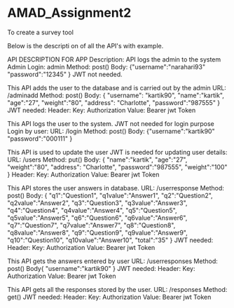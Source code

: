 # AMAD_Assignment2
To create a survey tool 

Below is the descripti
on of all the API's with example. 

API DESCRIPTION FOR APP
Description: API logs the admin to the system
Admin Login:
admin
Method: post()
Body:
{"username":"narahari93"
"password":"12345"
}
JWT not needed. 

This API adds the user to the database and is carried out by the admin
URL: /adminadd
Method: post()
Body:
{
    "username": "kartik90",
     "name":"kartik",
     "age":"27",
     "weight":"80",
     "address": "Charlotte",
     "password":"987555"
}
JWT needed:
Header:
Key: Authorization
Value: Bearer jwt Token

This API logs the user to the system.
JWT not needed for login purpose
Login by user:
URL: /login
Method: post()
Body:
{"username":"kartik90"
"password":"000111"
}

This API is used to update the user
JWT is needed for updating user details:
URL: /users
Method: put()
Body:
{ "name":"kartik",
     "age":"27",
     "weight":"80",
     "address": "Charlotte",
     "password":"987555",
"weight":"100"
	 }
Header:
Key: Authorization
Value: Bearer jwt Token




This API stores the user answers in database.
URL: /userresponse
Method: post()
Body:
{
"q1":"Question1",
"q1value":"Answer1",
"q2":"Question2",
"q2value":"Answer2",
"q3":"Question3",
"q3value":"Answer3",
"q4":"Question4",
"q4value":"Answer4",
"q5":"Question5",
"q5value":"Answer5",
"q6":"Question6",
"q6value":"Answer6",
"q7":"Question7",
"q7value":"Answer7",
"q8":"Question8",
"q8value":"Answer8",
"q9":"Question9",
"q9value":"Answer9",
"q10":"Question10",
"q10value":"Answer10",
"total":"35"
}
JWT needed:
Header:
Key: Authorization
Value: Bearer jwt Token


This API gets the answers entered by user
URL: /userresponses
Method: post()
Body{
"username":"kartik90"
}
JWT needed:
Header:
Key: Authorization
Value: Bearer jwt Token


This API gets all the responses stored by the user.
URL: /responses
Method: get()
JWT needed:
Header:
Key: Authorization
Value: Bearer jwt Token
